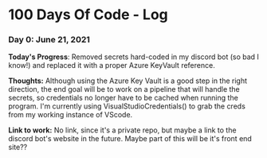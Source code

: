 # 100 Days Of Code - Log

### Day 0: June 21, 2021

**Today's Progress**: Removed secrets hard-coded in my discord bot (so bad I know!) and replaced it with a proper Azure KeyVault reference.

**Thoughts:** Although using the Azure Key Vault is a good step in the right direction, the end goal will be to work on a pipeline that will handle the secrets, so credentials no longer have to be cached when running the program. I'm currently using VisualStudioCredentials() to grab the creds from my working instance of VScode. 

**Link to work:** No link, since it's a private repo, but maybe a link to the discord bot's website in the future. Maybe part of this will be it's front end site??
